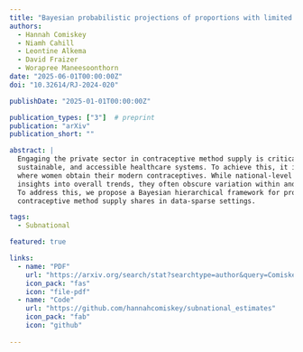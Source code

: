 ```yaml
---
title: "Bayesian probabilistic projections of proportions with limited data: an application to subnational contraceptive method supply shares"
authors:
  - Hannah Comiskey
  - Niamh Cahill
  - Leontine Alkema
  - David Fraizer
  - Worapree Maneesoonthorn
date: "2025-06-01T00:00:00Z"
doi: "10.32614/RJ-2024-020"

publishDate: "2025-01-01T00:00:00Z"

publication_types: ["3"]  # preprint
publication: "arXiv"
publication_short: ""

abstract: |
  Engaging the private sector in contraceptive method supply is critical for creating equitable,
  sustainable, and accessible healthcare systems. To achieve this, it is essential to understand
  where women obtain their modern contraceptives. While national-level estimates provide valuable
  insights into overall trends, they often obscure variation within and across subnational regions.
  To address this, we propose a Bayesian hierarchical framework for probabilistic projections of
  contraceptive method supply shares in data-sparse settings.

tags:
  - Subnational

featured: true

links:
  - name: "PDF"
    url: "https://arxiv.org/search/stat?searchtype=author&query=Comiskey,+H"
    icon_pack: "fas"
    icon: "file-pdf"
  - name: "Code"
    url: "https://github.com/hannahcomiskey/subnational_estimates"
    icon_pack: "fab"
    icon: "github"
    
---
```


